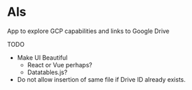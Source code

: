 # Als
App to explore GCP capabilities and links to Google Drive


TODO
- Make UI Beautiful
    - React or Vue perhaps?
    - Datatables.js?
- Do not allow insertion of same file if Drive ID already exists.
